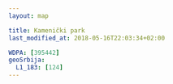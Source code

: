 ```yaml
---
layout: map

title: Kamenički park
last_modified_at: 2018-05-16T22:03:34+02:00

WDPA: [395442]
geoSrbija:
  L1_183: [124]
---
```

